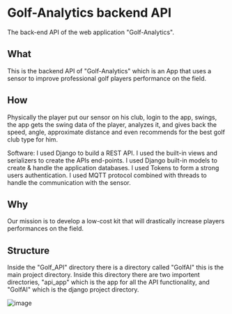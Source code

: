 

# Golf-Analytics backend API
The back-end API of the web application "Golf-Analytics".

## What
This is the backend API of "Golf-Analytics" which is an App that uses a sensor to improve professional golf players performance on the field.

## How
Physically the player put our sensor on his club, login to the app, swings, the app gets the swing data of the player, analyzes it, and gives back the speed, angle, approximate distance and even recommends for the best golf club type for him.

Software: I used Django to build a REST API.
I used the built-in views and serializers to create the APIs end-points.
I used Django built-in models to create & handle the application databases.
I used Tokens to form a strong users authentication. 
I used MQTT protocol combined with threads to handle the communication with the sensor.

## Why
Our mission is to develop a low-cost kit that will drastically increase players performances on the field.

## Structure
Inside the "Golf_API" directory there is a directory called "GolfAI" this is the main project directory. Inside this directory there are two importent directories, "api_app" which is the app for all the API functionality, and "GolfAI" which is the django project directory.

![image](https://user-images.githubusercontent.com/97314875/216428656-8ff0e1c3-50f2-40ee-aaae-1965fb6b4996.png)



